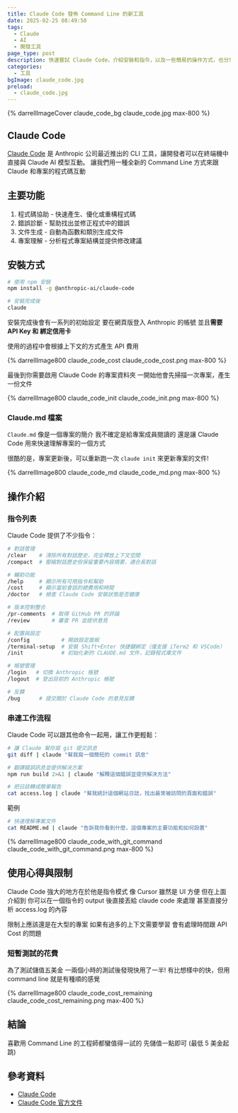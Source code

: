 ```yaml
---
title: Claude Code 發佈 Command Line 的新工具
date: 2025-02-25 08:49:50
tags:
  - Claude
  - AI
  - 開發工具
page_type: post
description: 快速嘗試 Claude Code，介紹安裝和指令，以及一些簡易的操作方式，也分享測試時的花費
categories: 
  - 工具
bgImage: claude_code.jpg
preload:
  - claude_code.jpg
---
```


{% darrellImageCover claude_code_bg claude_code.jpg max-800 %}

## Claude Code

[Claude Code](https://github.com/anthropics/claude-code) 是 Anthropic 公司最近推出的 CLI 工具，讓開發者可以在終端機中直接與 Claude AI 模型互動。
讓我們用一種全新的 Command Line 方式來跟 Claude 和專案的程式碼互動

## 主要功能

1. 程式碼協助 - 快速產生、優化或重構程式碼
2. 錯誤診斷 - 幫助找出並修正程式中的錯誤
3. 文件生成 - 自動為函數和類別生成文件
4. 專案理解 - 分析程式專案結構並提供修改建議

## 安裝方式

```bash
# 使用 npm 安裝
npm install -g @anthropic-ai/claude-code

# 安裝完成後
claude
```

安裝完成後會有一系列的初始設定
要在網頁版登入 Anthropic 的帳號
並且**需要 API Key 和 綁定信用卡**

使用的過程中會根據上下文的方式產生 API 費用

{% darrellImage800 claude_code_cost claude_code_cost.png max-800 %}

最後到你需要啟用 Claude Code 的專案資料夾
一開始他會先掃描一次專案，產生一份文件

{% darrellImage800 claude_code_init claude_code_init.png max-800 %}


### Claude.md 檔案

`Claude.md` 像是一個專案的簡介
我不確定是給專案成員閱讀的
還是讓 Claude Code 用來快速理解專案的一個方式

很酷的是，專案更新後，可以重新跑一次 `claude init` 來更新專案的文件!

{% darrellImage800 claude_code_md claude_code_md.png max-800 %}

## 操作介紹

### 指令列表

Claude Code 提供了不少指令：

```bash
# 對話管理
/clear    # 清除所有對話歷史，完全釋放上下文空間
/compact  # 壓縮對話歷史但保留重要內容摘要，適合長對話

# 輔助功能
/help     # 顯示所有可用指令和幫助
/cost     # 顯示當前會話的總費用和時間
/doctor   # 檢查 Claude Code 安裝狀態是否健康

# 版本控制整合
/pr-comments  # 取得 GitHub PR 的評論
/review       # 審查 PR 並提供意見

# 配置與設定
/config          # 開啟設定面板
/terminal-setup  # 安裝 Shift+Enter 快捷鍵綁定（僅支援 iTerm2 和 VSCode）
/init            # 初始化新的 CLAUDE.md 文件，記錄程式庫文件

# 帳號管理
/login   # 切換 Anthropic 帳號
/logout  # 登出目前的 Anthropic 帳號

# 反饋
/bug      # 提交關於 Claude Code 的意見反饋
```


### 串連工作流程

Claude Code 可以跟其他命令一起用，讓工作更輕鬆：

```bash
# 讓 Claude 幫你寫 git 提交訊息
git diff | claude "幫我寫一個簡短的 commit 訊息"

# 翻譯錯誤訊息並提供解決方案
npm run build 2>&1 | claude "解釋這個錯誤並提供解決方法"

# 把日誌轉成簡單報告
cat access.log | claude "幫我統計這個網站日誌，找出最常被訪問的頁面和錯誤"
```

範例
```bash
# 快速理解專案文件
cat README.md | claude "告訴我你看到什麼，這個專案的主要功能和如何設置"
```
{% darrellImage800 claude_code_with_git_command claude_code_with_git_command.png max-800 %}


## 使用心得與限制

Claude Code 強大的地方在於他是指令模式
像 Cursor 雖然是 UI 方便
但在上面介紹到
你可以在一個指令的 output 後直接丟給 claude code 來處理
甚至直接分析 access.log 的內容

限制上應該還是在大型的專案
如果有過多的上下文需要學習
會有處理時間跟 API Cost 的問題

### 短暫測試的花費

為了測試儲值五美金
一兩個小時的測試後發現快用了一半! 
有比想樣中的快，但用 command line 就是有種順的感覺

{% darrellImage800 claude_code_cost_remaining claude_code_cost_remaining.png max-400 %}

## 結論

喜歡用 Command Line 的工程師都蠻值得一試的
先儲值一點即可 (最低 5 美金起跳)

## 參考資料

- [Claude Code](https://github.com/anthropics/claude-code)
- [Claude Code 官方文件](https://docs.anthropic.com/en/docs/agents-and-tools/claude-code/overview)

